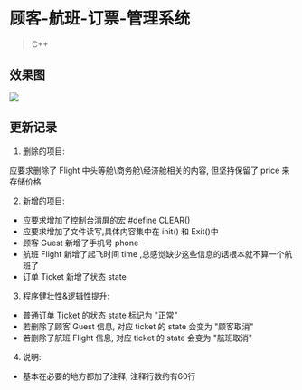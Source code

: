 # 顾客-航班-订票-管理系统
>C++
## 效果图
![](https://i.loli.net/2019/01/07/5c3247db87a81.gif)

## 更新记录
1. 删除的项目:

应要求删除了 Flight 中头等舱\商务舱\经济舱相关的内容, 但坚持保留了 price 来存储价格

2. 新增的项目:

- 应要求增加了控制台清屏的宏 #define CLEAR()
- 应要求增加了文件读写,具体内容集中在 init() 和 Exit()中
- 顾客 Guest  新增了手机号 phone
- 航班 Flight 新增了起飞时间 time ,总感觉缺少这些信息的话根本就不算一个航班了
- 订单 Ticket 新增了状态 state

3. 程序健壮性&逻辑性提升:

- 普通订单 Ticket 的状态 state 标记为 "正常"
- 若删除了顾客 Guest 信息, 对应 ticket 的 state 会变为 "顾客取消"
- 若删除了航班 Flight 信息, 对应 ticket 的 state 会变为 "航班取消"

4. 说明:
- 基本在必要的地方都加了注释, 注释行数约有60行

